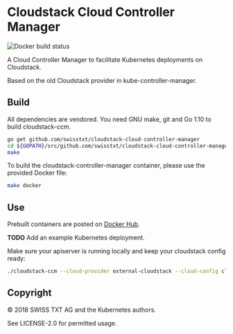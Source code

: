 # Cloudstack Cloud Controller Manager

![](https://img.shields.io/docker/build/swisstxt/cloudstack-cloud-controller-manager.svg?style=flat-square "Docker build status")

A Cloud Controller Manager to facilitate Kubernetes deployments on Cloudstack.

Based on the old Cloudstack provider in kube-controller-manager.

## Build

All dependencies are vendored.
You need GNU make, git and Go 1.10 to build cloudstack-ccm.

```bash
go get github.com/swisstxt/cloudstack-cloud-controller-manager
cd ${GOPATH}/src/github.com/swisstxt/cloudstack-cloud-controller-manager
make
```

To build the cloudstack-controller-manager container, please use the provided Docker file:

```bash
make docker
```

## Use

Prebuilt containers are posted on [Docker Hub](https://hub.docker.com/r/swisstxt/cloudstack-cloud-controller-manager).

**TODO** Add an example Kubernetes deployment.

Make sure your apiserver is running locally and keep your cloudstack config ready:

```bash
./cloudstack-ccm --cloud-provider external-cloudstack --cloud-config cloud.config --master localhost
```

## Copyright

© 2018 SWISS TXT AG and the Kubernetes authors.

See LICENSE-2.0 for permitted usage.
